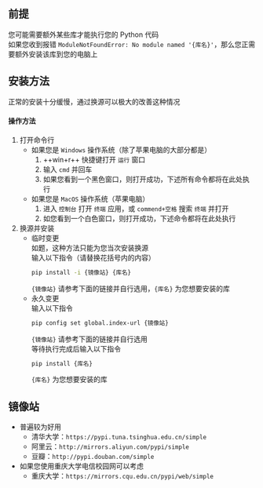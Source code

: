 ## 前提  
您可能需要额外某些库才能执行您的 Python 代码  
如果您收到报错 `ModuleNotFoundError: No module named '{库名}'`，那么您正需要额外安装该库到您的电脑上  

## 安装方法  
正常的安装十分缓慢，通过换源可以极大的改善这种情况  
#### 操作方法  
1. 打开命令行  
    - 如果您是 `Windows` 操作系统（除了苹果电脑的大部分都是）  
        1. ++win+r++ 快捷键打开 `运行` 窗口  
        2. 输入 `cmd` 并回车  
        3. 如果您看到一个黑色窗口，则打开成功，下述所有命令都将在此处执行  
    - 如果您是 `MacOS` 操作系统（苹果电脑）  
        1. 进入 `控制台` 打开 `终端` 应用，或 `commend+空格` 搜索 `终端` 并打开  
        2. 如您看到一个白色窗口，则打开成功，下述命令都将在此处执行  
2. 换源并安装  
    - 临时变更  
        如题，这种方法只能为您当次安装换源  
        输入以下指令（请替换花括号内的内容）  
        ```bash
        pip install -i {镜像站} {库名}
        ```
        `{镜像站}` 请参考下面的链接并自行选用，`{库名}` 为您想要安装的库  
    - 永久变更  
        输入以下指令  
        ```bash
        pip config set global.index-url {镜像站}
        ```
        `{镜像站}` 请参考下面的链接并自行选用  
        等待执行完成后输入以下指令  
        ```bash
        pip install {库名}
        ```
        `{库名}` 为您想要安装的库  

## 镜像站  
- 普遍较为好用  
    - 清华大学：`https://pypi.tuna.tsinghua.edu.cn/simple`  
    - 阿里云：`http://mirrors.aliyun.com/pypi/simple`  
    - 豆瓣：`http://pypi.douban.com/simple`  
- 如果您使用重庆大学电信校园网可以考虑  
    - 重庆大学：`https://mirrors.cqu.edu.cn/pypi/web/simple`  


